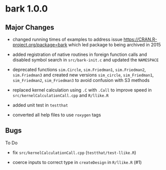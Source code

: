 # bark 1.0.0

## Major Changes

* changed running times of examples to address issue  https://CRAN.R-project.org/package=bark which led package to being archived in 2015

* added registration of native routines in foreign function calls and disabled symbol search in `src/bark-init.c` and updated the `NAMESPACE`

* deprecated functions `sim.Circle`, `sim.Friedman1`, `sim.Friedman2`, `sim.Friedman3` and created new versions  `sim_circle`, `sim_Friedman1`, `sim_Friedman2`, `sim_Friedman3` to avoid confusion with S3 methods

* replaced kernel calculation using `.C` with `.Call` to improve speed in `src/kernelCalculationCall.cpp` and `R/llike.R`

* added unit test in `testthat`

* converted all help files to use `roxygen` tags

## Bugs

To Do 

* fix `src/kernelCalculationCall.cpp` (`testthat/test-llike.R`) 

* coerce inputs to correct type in `createDesign` in `R/llike.R` (#1)

